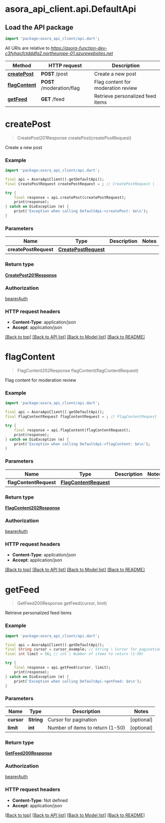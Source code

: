 # asora_api_client.api.DefaultApi

## Load the API package
```dart
import 'package:asora_api_client/api.dart';
```

All URIs are relative to *https://asora-function-dev-c3fyhqcfctdddfa2.northeurope-01.azurewebsites.net*

Method | HTTP request | Description
------------- | ------------- | -------------
[**createPost**](DefaultApi.md#createpost) | **POST** /post | Create a new post
[**flagContent**](DefaultApi.md#flagcontent) | **POST** /moderation/flag | Flag content for moderation review
[**getFeed**](DefaultApi.md#getfeed) | **GET** /feed | Retrieve personalized feed items


# **createPost**
> CreatePost201Response createPost(createPostRequest)

Create a new post

### Example
```dart
import 'package:asora_api_client/api.dart';

final api = AsoraApiClient().getDefaultApi();
final CreatePostRequest createPostRequest = ; // CreatePostRequest | 

try {
    final response = api.createPost(createPostRequest);
    print(response);
} catch on DioException (e) {
    print('Exception when calling DefaultApi->createPost: $e\n');
}
```

### Parameters

Name | Type | Description  | Notes
------------- | ------------- | ------------- | -------------
 **createPostRequest** | [**CreatePostRequest**](CreatePostRequest.md)|  | 

### Return type

[**CreatePost201Response**](CreatePost201Response.md)

### Authorization

[bearerAuth](../README.md#bearerAuth)

### HTTP request headers

 - **Content-Type**: application/json
 - **Accept**: application/json

[[Back to top]](#) [[Back to API list]](../README.md#documentation-for-api-endpoints) [[Back to Model list]](../README.md#documentation-for-models) [[Back to README]](../README.md)

# **flagContent**
> FlagContent202Response flagContent(flagContentRequest)

Flag content for moderation review

### Example
```dart
import 'package:asora_api_client/api.dart';

final api = AsoraApiClient().getDefaultApi();
final FlagContentRequest flagContentRequest = ; // FlagContentRequest | 

try {
    final response = api.flagContent(flagContentRequest);
    print(response);
} catch on DioException (e) {
    print('Exception when calling DefaultApi->flagContent: $e\n');
}
```

### Parameters

Name | Type | Description  | Notes
------------- | ------------- | ------------- | -------------
 **flagContentRequest** | [**FlagContentRequest**](FlagContentRequest.md)|  | 

### Return type

[**FlagContent202Response**](FlagContent202Response.md)

### Authorization

[bearerAuth](../README.md#bearerAuth)

### HTTP request headers

 - **Content-Type**: application/json
 - **Accept**: application/json

[[Back to top]](#) [[Back to API list]](../README.md#documentation-for-api-endpoints) [[Back to Model list]](../README.md#documentation-for-models) [[Back to README]](../README.md)

# **getFeed**
> GetFeed200Response getFeed(cursor, limit)

Retrieve personalized feed items

### Example
```dart
import 'package:asora_api_client/api.dart';

final api = AsoraApiClient().getDefaultApi();
final String cursor = cursor_example; // String | Cursor for pagination
final int limit = 56; // int | Number of items to return (1-50)

try {
    final response = api.getFeed(cursor, limit);
    print(response);
} catch on DioException (e) {
    print('Exception when calling DefaultApi->getFeed: $e\n');
}
```

### Parameters

Name | Type | Description  | Notes
------------- | ------------- | ------------- | -------------
 **cursor** | **String**| Cursor for pagination | [optional] 
 **limit** | **int**| Number of items to return (1-50) | [optional] 

### Return type

[**GetFeed200Response**](GetFeed200Response.md)

### Authorization

[bearerAuth](../README.md#bearerAuth)

### HTTP request headers

 - **Content-Type**: Not defined
 - **Accept**: application/json

[[Back to top]](#) [[Back to API list]](../README.md#documentation-for-api-endpoints) [[Back to Model list]](../README.md#documentation-for-models) [[Back to README]](../README.md)

